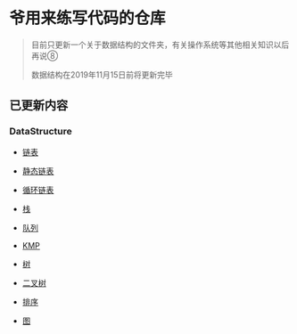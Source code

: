 # 爷用来练写代码的仓库
> 目前只更新一个关于数据结构的文件夹，有关操作系统等其他相关知识以后再说⑧
>
> 数据结构在2019年11月15日前将更新完毕

## 已更新内容

### DataStructure

- [链表](https://github.com/thatwys/DataStructurePractice/blob/master/DataStructure/linklist.c)
- [静态链表](https://github.com/thatwys/DataStructurePractice/blob/master/DataStructure/StaticLinkList.c)
- [循环链表](https://github.com/thatwys/DataStructurePractice/blob/master/DataStructure/CircleLinkList.c)
- [栈](https://github.com/thatwys/DataStructurePractice/blob/master/DataStructure/Stack.c)
- [队列](https://github.com/thatwys/DataStructurePractice/blob/master/DataStructure/Queue.c)

- [KMP](https://github.com/thatwys/DataStructurePractice/blob/master/DataStructure/KMP.c)

- [树](https://github.com/thatwys/DataStructurePractice/blob/master/DataStructure/Tree.c)

- [二叉树](https://github.com/thatwys/DataStructurePractice/blob/master/DataStructure/BinaryTree.c)

- [排序](https://github.com/thatwys/DataStructurePractice/blob/master/DataStructure/Sort.c)

- [图](https://github.com/thatwys/DataStructurePractice/blob/master/DataStructure/Map.c)

